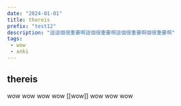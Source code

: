 ```yaml
---
date: "2024-01-01"
title: thereis
prefix: "test12"
description: "這這個很重要啊這個很重要啊這個很重要啊個很重要啊"
tags:
 - wow
 - anki
---
```


## thereis

wow
wow
wow
wow
[[wow]]
wow
wow
wow
